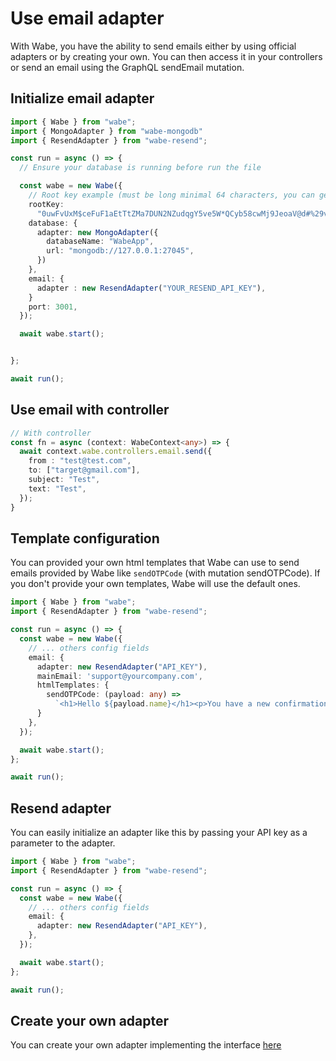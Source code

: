 # Use email adapter

With Wabe, you have the ability to send emails either by using official adapters or by creating your own. You can then access it in your controllers or send an email using the GraphQL sendEmail mutation.

## Initialize email adapter

```ts
import { Wabe } from "wabe";
import { MongoAdapter } from "wabe-mongodb"
import { ResendAdapter } from "wabe-resend";

const run = async () => {
  // Ensure your database is running before run the file

  const wabe = new Wabe({
    // Root key example (must be long minimal 64 characters, you can generate it online)
    rootKey:
      "0uwFvUxM$ceFuF1aEtTtZMa7DUN2NZudqgY5ve5W*QCyb58cwMj9JeoaV@d#%29v&aJzswuudVU1%nAT+rxS0Bh&OkgBYc0PH18*",
    database: {
      adapter: new MongoAdapter({
        databaseName: "WabeApp",
        url: "mongodb://127.0.0.1:27045",
      })
    },
    email: {
      adapter : new ResendAdapter("YOUR_RESEND_API_KEY"),
    }
    port: 3001,
  });

  await wabe.start();


};

await run();
```

## Use email with controller

```ts
// With controller
const fn = async (context: WabeContext<any>) => {
  await context.wabe.controllers.email.send({
    from : "test@test.com",
    to: ["target@gmail.com"],
    subject: "Test",
    text: "Test",
  });
}
```

## Template configuration

You can provided your own html templates that Wabe can use to send emails provided by Wabe like `sendOTPCode` (with mutation sendOTPCode). If you don't provide your own templates, Wabe will use the default ones.

```ts
import { Wabe } from "wabe";
import { ResendAdapter } from "wabe-resend";

const run = async () => {
  const wabe = new Wabe({
    // ... others config fields
    email: {
      adapter: new ResendAdapter("API_KEY"),
      mainEmail: 'support@yourcompany.com',
      htmlTemplates: {
        sendOTPCode: (payload: any) =>
          `<h1>Hello ${payload.name}</h1><p>You have a new confirmation code: ${payload.code}</p>`,
      }
    },
  });

  await wabe.start();
};

await run();
```

## Resend adapter

You can easily initialize an adapter like this by passing your API key as a parameter to the adapter.

```ts
import { Wabe } from "wabe";
import { ResendAdapter } from "wabe-resend";

const run = async () => {
  const wabe = new Wabe({
    // ... others config fields
    email: {
      adapter: new ResendAdapter("API_KEY"),
    },
  });

  await wabe.start();
};

await run();
```

## Create your own adapter

You can create your own adapter implementing the interface  [here](https://github.com/palixir/wabe/blob/main/packages/wabe/src/email/interface.ts)
